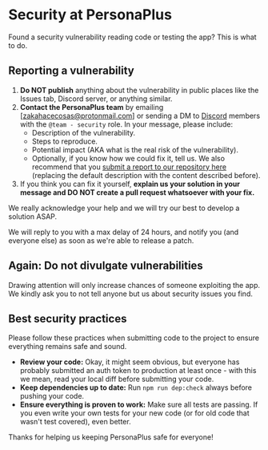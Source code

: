 # Security at PersonaPlus

Found a security vulnerability reading code or testing the app? This is what to do.

## Reporting a vulnerability

1. **Do NOT publish** anything about the vulnerability in public places like the Issues tab, Discord server, or anything similar.
2. **Contact the PersonaPlus team** by emailing [zakahacecosas@protonmail.com] or sending a DM to [Discord](https://discord.gg/wwzddK4Zpc) members with the `@team - security` role. In your message, please include:
    - Description of the vulnerability.
    - Steps to reproduce.
    - Potential impact (AKA what is the real risk of the vulnerability).
    - Optionally, if you know how we could fix it, tell us.
We also recommend that you [submit a report to our repository here](https://github.com/ZakaHaceCosas/personaplus/security/advisories/new) (replacing the default description with the content described before).
3. If you think you can fix it yourself, **explain us your solution in your message and DO NOT create a pull request whatsoever with your fix.**

We really acknowledge your help and we will try our best to develop a solution ASAP.

We will reply to you with a max delay of 24 hours, and notify you (and everyone else) as soon as we're able to release a patch.

## Again: Do not divulgate vulnerabilities

Drawing attention will only increase chances of someone exploiting the app. We kindly ask you to not tell anyone but us about security issues you find.

## Best security practices

Please follow these practices when submitting code to the project to ensure everything remains safe and sound.

- **Review your code:** Okay, it might seem obvious, but everyone has probably submitted an auth token to production at least once - with this we mean, read your local diff before submitting your code.
- **Keep dependencies up to date:** Run `npm run dep:check` always before pushing your code.
- **Ensure everything is proven to work:** Make sure all tests are passing. If you even write your own tests for your new code (or for old code that wasn't test covered), even better.

Thanks for helping us keeping PersonaPlus safe for everyone!
